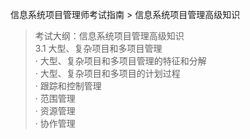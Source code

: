 信息系统项目管理师考试指南 > 信息系统项目管理高级知识

> 考试大纲：信息系统项目管理高级知识  
> 3.1 大型、复杂项目和多项目管理  
> · 大型、复杂项目和多项目管理的特征和分解  
> · 大型、复杂项目和多项目的计划过程  
> · 跟踪和控制管理  
> · 范围管理  
> · 资源管理  
> · 协作管理



